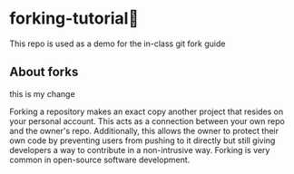 # forking-tutorial🍴
This repo is used as a demo for the in-class git fork guide

## About forks



this is my change 



Forking a repository makes an exact copy another project that resides on your personal account. This acts as a connection between your own repo and the owner's repo. Additionally, this allows the owner to protect their own code by preventing users from pushing to it directly but still giving developers a way to contribute in a non-intrusive way. Forking is very common in open-source software development.
